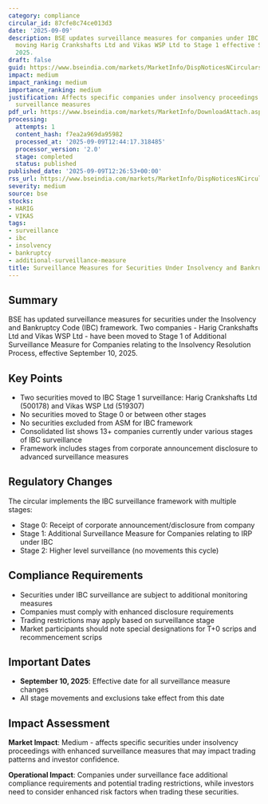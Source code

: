 ```yaml
---
category: compliance
circular_id: 87cfe8c74ce013d3
date: '2025-09-09'
description: BSE updates surveillance measures for companies under IBC proceedings,
  moving Harig Crankshafts Ltd and Vikas WSP Ltd to Stage 1 effective September 10,
  2025.
draft: false
guid: https://www.bseindia.com/markets/MarketInfo/DispNoticesNCirculars.aspx?Noticeid={DDBCA6B6-1858-41DA-8C17-5C3324E808F6}&noticeno=20250909-48&dt=09/09/2025&icount=48&totcount=57&flag=0
impact: medium
impact_ranking: medium
importance_ranking: medium
justification: Affects specific companies under insolvency proceedings with enhanced
  surveillance measures
pdf_url: https://www.bseindia.com/markets/MarketInfo/DownloadAttach.aspx?id=20250909-48&attachedId=8f69211c-e466-44a6-bc5b-c8d2376af32e
processing:
  attempts: 1
  content_hash: f7ea2a969da95982
  processed_at: '2025-09-09T12:44:17.318485'
  processor_version: '2.0'
  stage: completed
  status: published
published_date: '2025-09-09T12:26:53+00:00'
rss_url: https://www.bseindia.com/markets/MarketInfo/DispNoticesNCirculars.aspx?Noticeid={DDBCA6B6-1858-41DA-8C17-5C3324E808F6}&noticeno=20250909-48&dt=09/09/2025&icount=48&totcount=57&flag=0
severity: medium
source: bse
stocks:
- HARIG
- VIKAS
tags:
- surveillance
- ibc
- insolvency
- bankruptcy
- additional-surveillance-measure
title: Surveillance Measures for Securities Under Insolvency and Bankruptcy Code
---
```


## Summary

BSE has updated surveillance measures for securities under the Insolvency and Bankruptcy Code (IBC) framework. Two companies - Harig Crankshafts Ltd and Vikas WSP Ltd - have been moved to Stage 1 of Additional Surveillance Measure for Companies relating to the Insolvency Resolution Process, effective September 10, 2025.

## Key Points

- Two securities moved to IBC Stage 1 surveillance: Harig Crankshafts Ltd (500178) and Vikas WSP Ltd (519307)
- No securities moved to Stage 0 or between other stages
- No securities excluded from ASM for IBC framework
- Consolidated list shows 13+ companies currently under various stages of IBC surveillance
- Framework includes stages from corporate announcement disclosure to advanced surveillance measures

## Regulatory Changes

The circular implements the IBC surveillance framework with multiple stages:
- Stage 0: Receipt of corporate announcement/disclosure from company
- Stage 1: Additional Surveillance Measure for Companies relating to IRP under IBC
- Stage 2: Higher level surveillance (no movements this cycle)

## Compliance Requirements

- Securities under IBC surveillance are subject to additional monitoring measures
- Companies must comply with enhanced disclosure requirements
- Trading restrictions may apply based on surveillance stage
- Market participants should note special designations for T+0 scrips and recommencement scrips

## Important Dates

- **September 10, 2025**: Effective date for all surveillance measure changes
- All stage movements and exclusions take effect from this date

## Impact Assessment

**Market Impact**: Medium - affects specific securities under insolvency proceedings with enhanced surveillance measures that may impact trading patterns and investor confidence.

**Operational Impact**: Companies under surveillance face additional compliance requirements and potential trading restrictions, while investors need to consider enhanced risk factors when trading these securities.